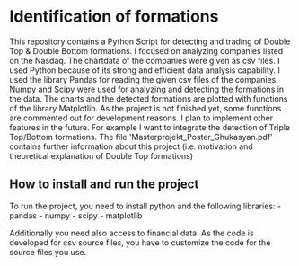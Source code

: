 # Identification of formations

This repository contains a Python Script for detecting and trading of Double Top & Double Bottom formations. I focused on analyzing companies listed on the Nasdaq. The chartdata of the companies were given as csv files.
I used Python because of its strong and efficient data analysis capability.
I used the library Pandas for reading the given csv files of the companies. Numpy and Scipy were used for analyzing and detecting the formations in the data. The charts and the detected formations are plotted with functions of the library Matplotlib.
As the project is not finished yet, some functions are commented out for development reasons.
I plan to implement other features in the future. For example I want to integrate the detection of Triple Top/Bottom formations.
The file 'Masterprojekt_Poster_Ghukasyan.pdf' contains further information about this project (i.e. motivation and theoretical explanation of Double Top formations)

## How to install and run the project

To run the project, you need to install python and the following libraries:
    - pandas
    - numpy
    - scipy
    - matplotlib
    
Additionally you need also access to financial data. As the code is developed for csv source files, you have to customize the code for the source files you use.